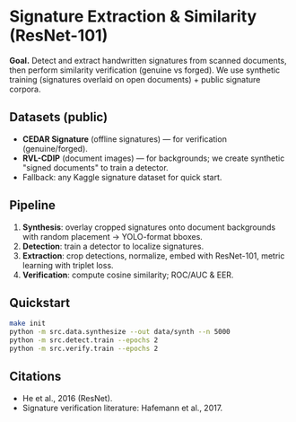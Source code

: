 
# Signature Extraction & Similarity (ResNet-101)

**Goal.** Detect and extract handwritten signatures from scanned documents, then perform similarity verification
(genuine vs forged). We use synthetic training (signatures overlaid on open documents) + public signature corpora.

## Datasets (public)
- **CEDAR Signature** (offline signatures) — for verification (genuine/forged).
- **RVL-CDIP** (document images) — for backgrounds; we create synthetic "signed documents" to train a detector.
- Fallback: any Kaggle signature dataset for quick start.

## Pipeline
1. **Synthesis**: overlay cropped signatures onto document backgrounds with random placement → YOLO-format bboxes.
2. **Detection**: train a detector to localize signatures.
3. **Extraction**: crop detections, normalize, embed with ResNet-101, metric learning with triplet loss.
4. **Verification**: compute cosine similarity; ROC/AUC & EER.

## Quickstart
```bash
make init
python -m src.data.synthesize --out data/synth --n 5000
python -m src.detect.train --epochs 2
python -m src.verify.train --epochs 2
```

## Citations
- He et al., 2016 (ResNet).
- Signature verification literature: Hafemann et al., 2017.
